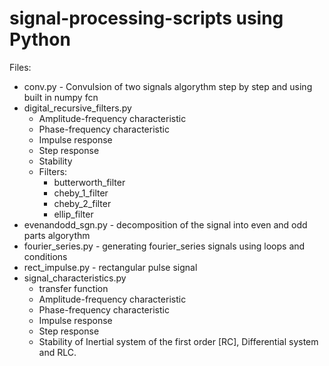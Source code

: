 # signal-processing-scripts using Python

Files: 
* conv.py - Convulsion of two signals algorythm step by step and using built in numpy fcn
* digital_recursive_filters.py
    * Amplitude-frequency characteristic
    * Phase-frequency characteristic
    * Impulse response
    * Step response
    * Stability
    * Filters:
        * butterworth_filter
        * cheby_1_filter
        * cheby_2_filter
        * ellip_filter
* evenandodd_sgn.py - decomposition of the signal into even and odd parts algorythm
* fourier_series.py - generating fourier_series signals using loops and conditions
* rect_impulse.py - rectangular pulse signal 
* signal_characteristics.py
    * transfer function
    * Amplitude-frequency characteristic
    * Phase-frequency characteristic
    * Impulse response
    * Step response
    * Stability
of Inertial system of the first order [RC], Differential system and RLC. 